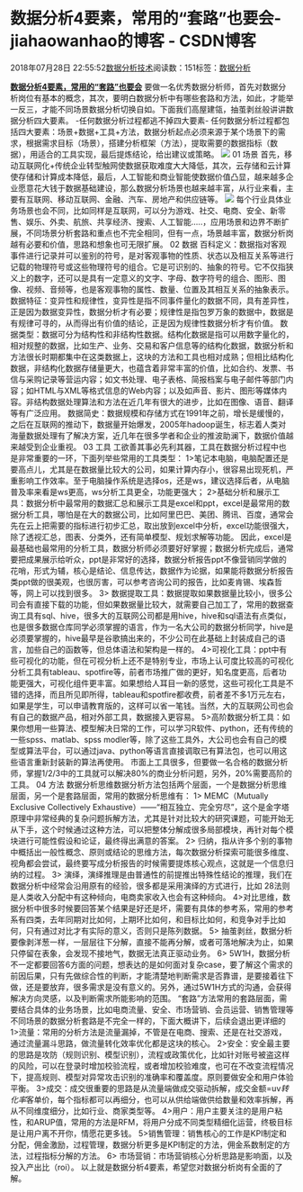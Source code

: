 
# 数据分析4要素，常用的“套路”也要会​​​​​​​ - jiahaowanhao的博客 - CSDN博客


2018年07月28日 22:55:52[数据分析技术](https://me.csdn.net/jiahaowanhao)阅读数：151标签：[数据分析																](https://so.csdn.net/so/search/s.do?q=数据分析&t=blog)


**[数据分析4要素，常用的“套路”也要会](http://cda.pinggu.org/view/26215.html)**
要做一名优秀数据分析师，首先对数据分析岗位有基本的概念，其次，要明白数据分析中有哪些套路和方法，如此，才能举一反三，才能不同场景数据分析切换自如。下面我们高屋建瓴，抽茧剥丝般讲讲数据分析四大要素。
-任何数据分析过程都逃不掉四大要素-
任何数据分析过程都包括四大要素：场景+数据+工具+方法，数据分析起点必须来源于某个场景下的需求，根据需求目标（场景），搭建分析框架（方法），提取需要的数据指标（数据），用适合的工具实现，最后提炼结论，给出建议或策略。
![](http://www.cda.cn/uploadfile/image/20180728/20180728082511_10776.png)
01 场景
首先，移动互联网化+传统企业转型触网使数据获取难度大大降低，其次，云存储和云计算使存储和计算成本降低，最后，人工智能和商业智能使数据价值凸显，越来越多企业愿意花大钱于数据基础建设，那么数据分析场景也越来越丰富，从行业来看，主要有互联网、移动互联网、金融、汽车、房地产和供应链等。
![](http://www.cda.cn/uploadfile/image/20180728/20180728082502_19736.png)
每个行业具体业务场景也会不同，比如同样是互联网，可以分为游戏、社交、电商、安全、新零售、娱乐、外卖、航旅、共享经济、搜索、人工智能.....，应用场景和边界不断扩展，不同场景分析套路和重点也不完全相同，但有一点，场景越丰富，数据分析岗越有必要和价值，思路和想象也可无限扩展。
02 数据
百科定义：数据指对客观事件进行记录并可以鉴别的符号，是对客观事物的性质、状态以及相互关系等进行记载的物理符号或这些物理符号的组合。它是可识别的、抽象的符号。它不仅指狭义上的数字，还可以是具有一定意义的文字、字母、数字符号的组合、图形、图像、视频、音频等，也是客观事物的属性、数量、位置及其相互关系的抽象表示。
数据特征：变异性和规律性，变异性是指不同事件量化的数据不同，具有差异性，正是因为数据变异性，数据分析才有必要；规律性是指包罗万象的数据中，数据是有规律可寻的，从而得出有价值的结论，正是因为规律性数据分析才有价值。
数据类型：数据可分为结构性和非结构性数据。结构化数据是指可以用数字量化的，相对规整的数据，比如生产、业务、交易和客户信息等的结构化数据，数据分析和方法很长时期都集中在这类数据上，这块的方法和工具也相对成熟；但相比结构化数据，非结构化数据存储量更大，也蕴含着非常丰富的价值，比如合约、发票、书信与采购记录等营运内容；如文书处理、电子表格、简报档案与电子邮件等部门内容；如HTML与XML等格式信息的Web内容；以及如声音、影片、图形等媒体内容。非结构数据处理算法和方法在近几年有很大的进步，比如在图像、语音、翻译等有广泛应用。
数据简史：数据规模和存储方式在1991年之前，增长是缓慢的，之后在互联网的推动下，数据量开始爆发，2005年hadoop诞生，标志着人类对海量数据处理有了解决方案，近几年在很多学者和企业的推波助澜下，数据价值越来越受到企业重视。
03 工具
工欲善其事必先利其器，工具在数据分析过程中也是非常重要的一环，下面列举些常用的工具类型：
1>笔记本电脑，电脑配置还是要高点儿，尤其是在数据量比较大的公司，如果计算内存小，很容易出现死机，严重影响工作效率。至于电脑操作系统是选择os，还是ws，建议选择后者，从电脑普及率来看是ws更高，ws分析工具更全，功能更强大；
2>基础分析和展示工具：数据分析中最常用的数据汇总和展示工具是excel和ppt，excel是最常用的数据分析工具，哪怕是在大的数据公司，比如阿里巴巴、美团、腾讯、百度，通常会先在云上把需要的指标进行初步汇总，取出放到excel中分析，excel功能很强大，除了透视汇总，图表、分类外，还有简单模型、规划求解等功能。
因此，excel是最基础也最常用的分析工具，数据分析师必须要好好掌握；数据分析完成后，通常要把成果展示给听众，ppt是非常好的选择，数据分析报告ppt不像营销同学做的花哨，形式为辅，核心是结论、信息传达，数据作为论据，如果能将数据分析报告类ppt做的很美观，也很厉害，可以参考咨询公司的报告，比如麦肯锡、埃森哲等，网上可以找到很多。
3> 数据提取工具：数据提取如果数据量比较小，很多公司会有直接下载的功能，但如果数据量比较大，就需要自己加工了，常用的数据查询工具有sql、hive，很多大的互联网公司都是用hive，hive和sql语法有点类似，也是很多数据仓库同学必须掌握的语言，作为一名大公司的数据分析同学，hive是必须要掌握的，hive最早是谷歌搞出来的，不少公司在此基础上封装成自己的语言，加些自己的函数等，但总体语法和架构是一样的。
4>可视化工具：ppt中有些可视化的功能，但在可视分析上还不是特别专业，市场上认可度比较高的可视化分析工具有tableau、spotfire等，前者市场推广做的更好，知名度更高，后者功能更强大，可视化组件更丰富。如果想给人耳目一新的感觉，这些可视化工具是不错的选择，而且所见即所得，tableau和spotfire都收费，前者差不多1万元左右，如果是学生，可以申请教育版的，这样可以省一笔钱。当然，大的互联网公司也会有自己的数据产品，相对外部工具，数据接入更容易。
5>高阶数据分析工具：如果你想用一些算法、模型解决日常的工作，可以学习R软件、python，还有传统的一些spss、matlab、spss modler等，除了这些工具外，大公司也会有自己的模型或算法平台，可以通过java、python等语言直接调取已有算法包，也可以用这些语言重新封装新的算法再使用。
市面上工具很多，但要做一名合格的数据分析师，掌握1/2/3中的工具就可以解决80%的商业分析问题，另外，20%需要高阶的工具。
04 方法
数据分析思维数据分析方法包括两个层面，一个是数据分析思维层面，另一个是套路层面，常用的数据分析思维有：
1> MEMC（Mutually Exclusive Collectively Exhaustive）——“相互独立、完全穷尽”，这个是金字塔原理中非常经典的复杂问题拆解方法，尤其是针对比较大的研究课题，可能开始无从下手，这个时候通过这种方法，可以把整体分解成很多局部模块，再针对每个模块进行可能性假设和论证，最终得出满意的答案。
2> 归纳，指从许多个别的事物中概括出一般性概念、原则或结论的思维方法，每次数据分析探索可能很多维度、视角都会尝试，最终要写成分析报告的时候需要提炼核心观点，这就是一个信息归纳的过程。
3> 演绎，演绎推理是由普通性的前提推出特殊性结论的推理，我们在数据分析中经常会沿用原有的经验，很多都是采用演绎的方式进行，比如 28法则是人类收入分配中有这种倾向，电商卖家收入也会有这种倾向。
4>对比思维，数据分析中很多时候要回答某个结果是好还是坏，需要有具体的参考系，常用的参考系有四类，去年同期对比如何，上期环比如何，和目标比如何，和竞争对手比如何，只有通过对比才有实际的意义，否则只是陈列数据。
5> 抽茧剥丝，数据分析要像剥洋葱一样，一层层往下分解，直接不能再分解，或者可落地解决为止，如果只停留在表象，会发现不接地气，数据无法真正驱动业务。
6> 5W1H，数据分析不一定都要回答6方面的问题，想表达的是如何面对复杂case，要了解这个需求的前因后果，只有先做综合性的判断，才能清楚地判断需求是否靠谱，是要接着往下做，还是要放弃，很多需求是没有意义的。另外，通过5W1H方式的沟通，会获得解决方向灵感，以及判断需求所能影响的范围。
“套路”方法常用的套路层面，需要结合具体的业务场景，比如电商流量、安全、市场营销、会员运营、销售管理等不同场景的数据分析套路是不完全一样的，下面大概讲下，后续会退出更详细的
1>流量：常用的分析方法是流量漏掉，不管是在电商、搜索、还是在社交游戏，通过流量漏斗思路，做流量转化效率优化都是这块的核心。
2>安全：安全最主要的思路是攻防（规则识别、模型识别），流程或政策优化，比如针对账号被盗这样的风险，可以在登录时增加校验流程，或者增加校验难度，也可在不改变流程情况下，提高规则、模型对异常攻击识别的准确率和覆盖度。原则要做安全和用户体验平衡。
3>成交：成交很重要的思路是从流量端做成交驱动拆解，成交金额=uv*转化率*客单价，每个指标都可以再细分，也可以从供给端做供给数量和效率拆解，再从不同维度细分，比如行业、商家类型等。
4>用户：用户主要关注的是用户粘性，和ARUP值，常用的方法是RFM，将用户分成不同类型精细化运营，终极目标是让用户离不开你，情愿花更多钱。
5>销售管理：销售核心的工作是KPI制定和分配，佣金激励，过程管理，数据分析更多是KPI制定的方法，佣金系数制定的方法，过程指标分解的方法。
6> 市场营销：市场营销核心分析思路是影响面，以及投入产出比（roi）。
以上就是数据分析4要素，希望您对数据分析岗有全面的了解。

